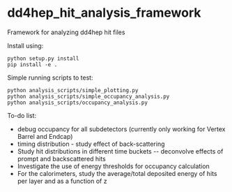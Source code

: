 # dd4hep_hit_analysis_framework
Framework for analyzing dd4hep hit files


Install using:

```
python setup.py install
pip install -e .

```

Simple running scripts to test:

```
python analysis_scripts/simple_plotting.py
python analysis_scripts/simple_occupancy_analysis.py
python analysis_scripts/occupancy_analysis.py

```

To-do list:

- debug occupancy for all subdetectors (currently only working for Vertex Barrel and Endcap)
- timing distribution - study effect of back-scattering
- Study hit distributions in different time buckets -- deconvolve effects of prompt and backscattered hits
- Investigate the use of energy thresholds for occupancy calculation
- For the calorimeters, study the average/total deposited energy of hits per layer and as a function of z
